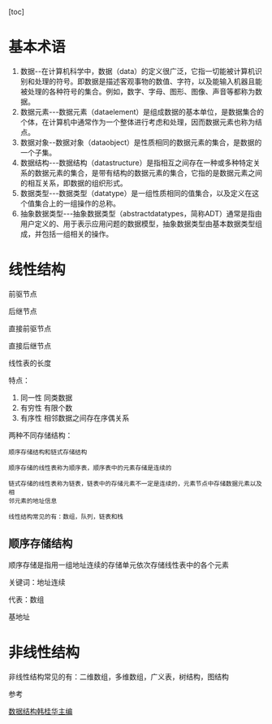 [toc]

# 基本术语

1. 数据--在计算机科学中，数据（data）的定义很广泛，它指一切能被计算机识别和处理的符号。即数据是描述客观事物的数值、字符，以及能输入机器且能被处理的各种符号的集合。例如，数字、字母、图形、图像、声音等都称为数据。
2. 数据元素---数据元素（dataelement）是组成数据的基本单位，是数据集合的个体，在计算机中通常作为一个整体进行考虑和处理，因而数据元素也称为结点。
3. 数据对象--数据对象（dataobject）是性质相同的数据元素的集合，是数据的一个子集。
4. 数据结构---数据结构（datastructure）是指相互之间存在一种或多种特定关系的数据元素的集合，是带有结构的数据元素的集合，它指的是数据元素之间的相互关系，即数据的组织形式。
5. 数据类型---数据类型（datatype）是一组性质相同的值集合，以及定义在这个值集合上的一组操作的总称。
6. 抽象数据类型---抽象数据类型（abstractdatatypes，简称ADT）通常是指由用户定义的、用于表示应用问题的数据模型，抽象数据类型由基本数据类型组成，并包括一组相关的操作。



# 线性结构

前驱节点

后继节点

直接前驱节点

直接后继节点

线性表的长度

特点：

1. 同一性 同类数据
2. 有穷性 有限个数
3. 有序性 相邻数据之间存在序偶关系



两种不同存储结构：

```
顺序存储结构和链式存储结构

顺序存储的线性表称为顺序表，顺序表中的元素存储是连续的

链式存储的线性表称为链表，链表中的存储元素不一定是连续的，元素节点中存储数据元素以及相
邻元素的地址信息

线性结构常见的有：数组，队列，链表和栈
```

## 顺序存储结构

顺序存储是指用一组地址连续的存储单元依次存储线性表中的各个元素

关键词：地址连续

代表：数组

基地址



# 非线性结构

非线性结构常见的有：二维数组，多维数组，广义表，树结构，图结构

参考

[数据结构韩桂华主编](https://weread.qq.com/web/reader/88e32ff05c81fb88e21a73dke4d32d5015e4da3b7fbb1fa)

